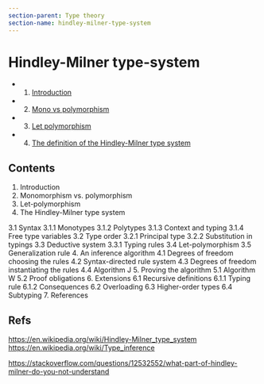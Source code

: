 ```yaml
---
section-parent: Type theory
section-name: hindley-milner-type-system
---
```

# Hindley-Milner type-system

- 1. [Introduction](./01-introduction.md)
- 2. [Mono vs polymorphism](./02-mono-vs-polymorphism.md)
- 3. [Let polymorphism](./03-let-polymorphism.md)
- 4. [The definition of the Hindley-Milner type system](04-hm-type-system-definition.md)


## Contents

1. Introduction
2. Monomorphism vs. polymorphism
3. Let-polymorphism
4. The Hindley-Milner type system

  3.1 Syntax
    3.1.1 Monotypes
    3.1.2 Polytypes
    3.1.3 Context and typing
    3.1.4 Free type variables
  3.2 Type order
    3.2.1 Principal type
    3.2.2 Substitution in typings
  3.3 Deductive system
    3.3.1 Typing rules
  3.4 Let-polymorphism
  3.5 Generalization rule
4. An inference algorithm
  4.1 Degrees of freedom choosing the rules
  4.2 Syntax-directed rule system
  4.3 Degrees of freedom instantiating the rules
  4.4 Algorithm J
5. Proving the algorithm
  5.1 Algorithm W
  5.2 Proof obligations
6. Extensions
  6.1 Recursive definitions
    6.1.1 Typing rule
    6.1.2 Consequences
  6.2 Overloading
  6.3 Higher-order types
  6.4 Subtyping
7. References


## Refs

https://en.wikipedia.org/wiki/Hindley-Milner_type_system
https://en.wikipedia.org/wiki/Type_inference

https://stackoverflow.com/questions/12532552/what-part-of-hindley-milner-do-you-not-understand
